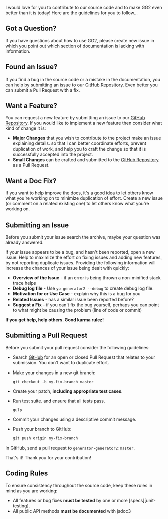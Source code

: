 I would love for you to contribute to our source code and to make GG2 even better than it is
today! Here are the guidelines for you to follow...

## Got a Question?

If you have questions about how to use GG2, please create new issue
in which you point out which section of documentation is lacking with information.

## Found an Issue?

If you find a bug in the source code or a mistake in the documentation, you can help by
submitting an issue to our [GitHub Repository][github]. Even better you can submit a Pull Request
with a fix.

## Want a Feature?

You can request a new feature by submitting an issue to our [GitHub Repository][github].  If you
would like to implement a new feature then consider what kind of change it is:

* **Major Changes** that you wish to contribute to the project make an issue explaining details.
  so that I can better coordinate efforts, prevent duplication of work, and help you to
  craft the change so that it is successfully accepted into the project.
* **Small Changes** can be crafted and submitted to the [GitHub Repository][github] as a Pull
  Request.


## Want a Doc Fix?

If you want to help improve the docs, it's a good idea to let others know what you're working on to
minimize duplication of effort. Create a new issue (or comment on a related existing one) to let
others know what you're working on.

## Submitting an Issue
Before you submit your issue search the archive, maybe your question was already answered.

If your issue appears to be a bug, and hasn't been reported, open a new issue. Help to maximize
the effort on fixing issues and adding new features, by not reporting duplicate issues.
Providing the following information will increase the chances of your issue being dealt with
quickly:

* **Overview of the Issue** - if an error is being thrown a non-minified stack trace helps
* **Debug log file** - Use `yo generator2 --debug` to create debug log file.
* **Motivation for or Use Case** - explain why this is a bug for you
* **Related Issues** - has a similar issue been reported before?
* **Suggest a Fix** - if you can't fix the bug yourself, perhaps you can point to what might be
  causing the problem (line of code or commit)

**If you get help, help others. Good karma rulez!**

## Submitting a Pull Request
Before you submit your pull request consider the following guidelines:

* Search [GitHub](https://github.com/urosjarc/generator-generator2/pulls) for an open or closed Pull Request
  that relates to your submission. You don't want to duplicate effort.
* Make your changes in a new git branch:

    ```
    git checkout -b my-fix-branch master
    ```

* Create your patch, **including appropriate test cases**.
* Run test suite. and ensure that all tests pass.

    ```
    gulp
    ```

* Commit your changes using a descriptive commit message.
* Push your branch to GitHub:

    ```
    git push origin my-fix-branch
    ```

In GitHub, send a pull request to `generator-generator2:master`.

That's it! Thank you for your contribution!

## Coding Rules

To ensure consistency throughout the source code, keep these rules in mind as you are working:

* All features or bug fixes **must be tested** by one or more [specs][unit-testing].
* All public API methods **must be documented** with jsdoc3 

[github]: https://github.com/urosjarc/generator-generator2
